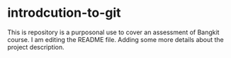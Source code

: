 # introdcution-to-git
This is repository is a purposonal use to cover an assessment of Bangkit course.
I am editing the README file. Adding some more details about the project description.
